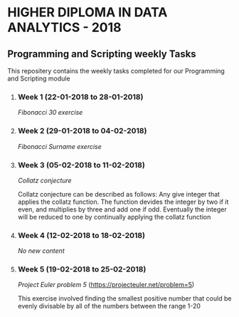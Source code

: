 # HIGHER DIPLOMA IN DATA ANALYTICS - 2018

## **Programming and Scripting weekly Tasks**

This repositery contains the weekly tasks completed for our Programming and Scripting module

1. ### Week 1 (22-01-2018 to 28-01-2018)

   *Fibonacci 30 exercise*

1. ### Week 2 (29-01-2018 to 04-02-2018)

   *Fibonacci Surname exercise*
   
1. ### Week 3 (05-02-2018 to 11-02-2018)
   
   *Collatz conjecture*
   
   Collatz conjecture can be described as follows: Any give integer that applies the collatz function. The function devides the integer by    two if it even, and multiplies by three and add one if odd. Eventually the integer will be reduced to one by continually applying the      collatz function

1. ### Week 4 (12-02-2018 to 18-02-2018)

   *No new content*

1. ### Week 5 (19-02-2018 to 25-02-2018)

   *Project Euler problem 5* (https://projecteuler.net/problem=5) 

   This exercise involved finding the smallest positive number that could be evenly divisable by all of the numbers between the range 1-20
